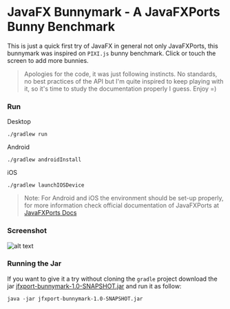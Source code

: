 # JavaFX Bunnymark - A JavaFXPorts Bunny Benchmark

This is just a quick first try of JavaFX in general not only JavaFXPorts, this bunnymark was inspired on `PIXI.js` bunny benchmark.
Click or touch the screen to add more bunnies.
>Apologies for the code, it was just following instincts. No standards, no best practices of the API but I'm quite inspired to keep playing with it, so it's time to study the documentation properly I guess. 
>Enjoy =)

### Run

Desktop

```
./gradlew run
```

Android 

```
./gradlew androidInstall
```

iOS 

```
./gradlew launchIOSDevice
```

>Note: For Android and iOS the environment should be set-up properly, for more information check official documentation of JavaFXPorts at [JavaFXPorts Docs](https://docs.gluonhq.com/javafxports/)

### Screenshot

![alt text](https://raw.github.com/salc2/bunnymark-javafxports/master/screenshot-javafxport.png)

### Running the Jar

If you want to give it a try without cloning the `gradle` project download the jar [jfxport-bunnymark-1.0-SNAPSHOT.jar](https://raw.github.com/salc2/bunnymark-javafxports/master/jfxport-bunnymark-1.0-SNAPSHOT.jar) and run it as follow:

```
java -jar jfxport-bunnymark-1.0-SNAPSHOT.jar
```

